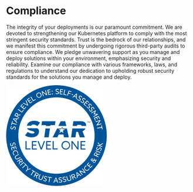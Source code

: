 # Compliance

<head>
  <link rel="canonical" href="https://docs.kuberocketci.io/docs/compliance" />
</head>

The integrity of your deployments is our paramount commitment. We are devoted to strengthening our Kubernetes platform to comply with the most stringent security standards. Trust is the bedrock of our relationships, and we manifest this commitment by undergoing rigorous third-party audits to ensure compliance. We pledge unwavering support as you manage and deploy solutions within your environment, emphasizing security and reliability. Examine our compliance with various frameworks, laws, and regulations to understand our dedication to upholding robust security standards for the solutions you manage and deploy.

[![KubeRocketCI Badge](assets/star-level1-badge.svg)](https://cloudsecurityalliance.org/star/registry/epam/services/epam-delivery-platform/)
